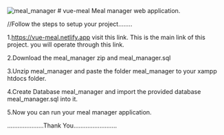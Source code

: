 <img src="https://www.linkpicture.com/q/logo_252.png" alt="meal_manager" />
# vue-meal
Meal manager web application.


//Follow the steps to setup your project........

1.https://vue-meal.netlify.app visit this link. This is the main link of this project.
you will operate through this link.

2.Download the meal_manager zip and meal_manager.sql

3.Unzip meal_manager and paste the folder meal_manager to your xampp htdocs folder.

4.Create Database meal_manager and import the provided database meal_manager.sql into it.

5.Now you can run your meal manager application.

.....................Thank You.........................
